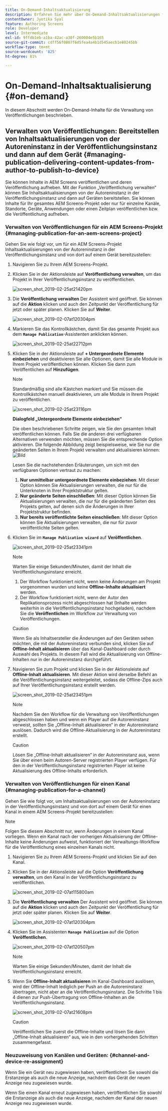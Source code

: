 ```yaml
---
title: On-Demand-Inhaltsaktualisierung
description: Erfahren Sie mehr über On-Demand-Inhaltsaktualisierungen für die Verwaltung von Veröffentlichungen.
contentOwner: Jyotika Syal
feature: Authoring Screens
role: Developer
level: Intermediate
exl-id: 9ffdb1eb-a1ba-42ac-a30f-260004e5b165
source-git-commit: cdff56f0807f6d5fea4a4b1d545aecb1e80245bb
workflow-type: tm+mt
source-wordcount: '825'
ht-degree: 81%

---
```


# On-Demand-Inhaltsaktualisierung {#on-demand}

In diesem Abschnitt werden On-Demand-Inhalte für die Verwaltung von Veröffentlichungen beschrieben.

## Verwalten von Veröffentlichungen: Bereitstellen von Inhaltsaktualisierungen von der Autoreninstanz in der Veröffentlichungsinstanz und dann auf dem Gerät {#managing-publication-delivering-content-updates-from-author-to-publish-to-device}

Sie können Inhalte in AEM Screens veröffentlichen und deren Veröffentlichung aufheben. Mit der Funktion „Veröffentlichung verwalten“ können Sie Inhaltsaktualisierungen von der Autoreninstanz in der Veröffentlichungsinstanz und dann auf Geräten bereitstellen. Sie können Inhalte für Ihr gesamtes AEM Screens-Projekt oder nur für einzelne Kanäle, Standorte, Geräte, Anwendungen oder einen Zeitplan veröffentlichen bzw. die Veröffentlichung aufheben. 

### Verwalten von Veröffentlichungen für ein AEM Screens-Projekt {#managing-publication-for-an-aem-screens-project}

Gehen Sie wie folgt vor, um für ein AEM Screens-Projekt Inhaltsaktualisierungen von der Autoreninstanz in der Veröffentlichungsinstanz und von dort auf einem Gerät bereitzustellen:

1. Navigieren Sie zu Ihrem AEM Screens-Projekt.
1. Klicken Sie in der Aktionsleiste auf **Veröffentlichung verwalten**, um das Projekt in Ihrer Veröffentlichungsinstanz zu veröffentlichen.

   ![screen_shot_2019-02-25at21420pm](assets/screen_shot_2019-02-25at21420pm.png)

1. Die **Veröffentlichung verwalten** Der Assistent wird geöffnet. Sie können auf die **Aktion** klicken und auch den Zeitpunkt der Veröffentlichung für jetzt oder später planen. Klicken Sie auf **Weiter**.

   ![screen_shot_2019-02-07at120304pm](assets/screen_shot_2019-02-07at120304pm.png)

1. Markieren Sie das Kontrollkästchen, damit Sie das gesamte Projekt aus dem **`Manage Publication`**-Assistenten anklicken können.

   ![screen_shot_2019-02-25at22712pm](assets/screen_shot_2019-02-25at22712pm.png)

1. Klicken Sie in der Aktionsleiste auf **+ Untergeordnete Elemente einbeziehen** und deaktivieren Sie alle Optionen, damit Sie alle Module in Ihrem Projekt veröffentlichen können. Klicken Sie dann zum Veröffentlichen auf **Hinzufügen**.

   >[!NOTE]
   >
   >Standardmäßig sind alle Kästchen markiert und Sie müssen die Kontrollkästchen manuell deaktivieren, um alle Module in Ihrem Projekt zu veröffentlichen.

   ![screen_shot_2019-02-25at23116pm](assets/screen_shot_2019-02-25at23116pm.png)

   **Dialogfeld „Untergeordnete Elemente einbeziehen“**

   Die oben beschriebenen Schritte zeigen, wie Sie den gesamten Inhalt veröffentlichen können. Falls Sie die anderen drei verfügbaren Alternativen verwenden möchten, müssen Sie die entsprechende Option aktivieren.
Die folgende Abbildung zeigt beispielsweise, wie Sie nur die geänderten Seiten in Ihrem Projekt verwalten und aktualisieren können:
   ![Bild](assets/author-publish-manage.png)

   Lesen Sie die nachstehenden Erläuterungen, um sich mit den verfügbaren Optionen vertraut zu machen:

   1. **Nur unmittelbar untergeordnete Elemente einbeziehen**:
Mit dieser Option können Sie Aktualisierungen verwalten, die nur für die Unterknoten in Ihrer Projektstruktur gelten.
   1. **Nur geänderte Seiten einschließen**:
Mit dieser Option können Sie Aktualisierungen verwalten, die nur für die geänderten Seiten des Projekts gelten, auf denen sich die Änderungen in Ihrer Projektstruktur befinden.
   1. **Nur bereits veröffentlichte Seiten einschließen**:
Mit dieser Option können Sie Aktualisierungen verwalten, die nur für zuvor veröffentlichte Seiten gelten.


1. Klicken Sie im **`Manage Publication wizard`** auf **Veröffentlichen**.

   ![screen_shot_2019-02-25at23341pm](assets/screen_shot_2019-02-25at23341pm.png)

   >[!NOTE]
   >
   >Warten Sie einige Sekunden/Minuten, damit der Inhalt die Veröffentlichungsinstanz erreicht.
   >
   >
   >    1. Der Workflow funktioniert nicht, wenn keine Änderungen am Projekt vorgenommen wurden und keine **Offline-Inhalte aktualisiert** werden.
   >    1. Der Workflow funktioniert nicht, wenn der Autor den Replikationsprozess nicht abgeschlossen hat (Inhalte werden weiterhin in die Veröffentlichungsinstanz hochgeladen), nachdem Sie die **Veröffentlichen** im Workflow zur Verwaltung von Veröffentlichungen.

   >[!CAUTION]
   >Wenn Sie als Inhaltsersteller die Änderungen auf den Geräten sehen möchten, die mit der Autoreninstanz verbunden sind, klicken Sie auf **Offline-Inhalt aktualisieren** über das Kanal-Dashboard oder durch Auswahl des Projekts. In diesem Fall wird die Aktualisierung von Offline-Inhalten nur in der Autoreninstanz durchgeführt.

1. Navigieren Sie zum Projekt und klicken Sie in der Aktionsleiste auf **Offline-Inhalt aktualisieren**. Mit dieser Aktion wird derselbe Befehl an die Veröffentlichungsinstanz weitergeleitet, sodass die Offline-Zips auch auf Ihrer Veröffentlichungsinstanz erstellt werden.

   ![screen_shot_2019-02-25at23451pm](assets/screen_shot_2019-02-25at23451pm.png)


   >[!NOTE]
   >
   >Nachdem Sie den Workflow für die Verwaltung von Veröffentlichungen abgeschlossen haben und wenn ein Player auf die Autoreninstanz verweist, sollten Sie „Offline-Inhalt aktualisieren“ in der Autoreninstanz auslösen. Dadurch wird die Offline-Aktualisierung in der Autoreninstanz erstellt.

   >[!CAUTION]
   >
   >Lösen Sie „Offline-Inhalt aktualisieren“ in der Autoreninstanz aus, wenn Sie über einen beim Autoren-Server registrierten Player verfügen. Für den in der Veröffentlichungsinstanz registrierten Player ist keine Aktualisierung des Offline-Inhalts erforderlich.

### Verwalten von Veröffentlichungen für einen Kanal {#managing-publication-for-a-channel}

Gehen Sie wie folgt vor, um Inhaltsaktualisierungen von der Autoreninstanz in der Veröffentlichungsinstanz und von dort auf einem Gerät für einen Kanal in einem AEM Screens-Projekt bereitzustellen:

>[!NOTE]
>
>Folgen Sie diesem Abschnitt nur, wenn Änderungen in einem Kanal vorliegen. Wenn ein Kanal nach der vorherigen Aktualisierung der Offline-Inhalte keine Änderungen aufweist, funktioniert der Verwaltungs-Workflow für die Veröffentlichung eines einzelnen Kanals nicht.

1. Navigieren Sie zu Ihrem AEM Screens-Projekt und klicken Sie auf den Kanal.
1. Klicken Sie in der Aktionsleiste auf die Option **Veröffentlichung verwalten**, um den Kanal in der Veröffentlichungsinstanz zu veröffentlichen.

   ![screen_shot_2019-02-07at115800am](assets/screen_shot_2019-02-07at115800am.png)

1. Die **Veröffentlichung verwalten** Der Assistent wird geöffnet. Sie können auf die **Aktion** klicken und auch den Zeitpunkt der Veröffentlichung für jetzt oder später planen. Klicken Sie auf **Weiter**.

   ![screen_shot_2019-02-07at120304pm](assets/screen_shot_2019-02-07at120304pm.png)

1. Klicken Sie im Assistenten **`Manage Publication`** auf die Option **Veröffentlichen**. 

   ![screen_shot_2019-02-07at120507pm](assets/screen_shot_2019-02-07at120507pm.png)

   >[!NOTE]
   >
   >Warten Sie einige Sekunden/Minuten, damit der Inhalt die Veröffentlichungsinstanz erreicht.

1. Wenn Sie **Offline-Inhalt aktualisieren** im Kanal-Dashboard auslösen, wird der Offline-Inhalt lediglich per Push an die Autoreninstanz übertragen, nicht aber an die Veröffentlichungsinstanz. Die Schritte 1 bis 4 dienen zur Push-Übertragung von Offline-Inhalten an die Veröffentlichungsinstanz.

   ![screen_shot_2019-02-07at21608pm](assets/screen_shot_2019-02-07at21608pm.png)

   >[!CAUTION]
   >
   >Veröffentlichen Sie zuerst die Offline-Inhalte und lösen Sie dann „Offline-Inhalt aktualisieren“ aus, wie in den vorhergehenden Schritten zusammengefasst.

### Neuzuweisung von Kanälen und Geräten: {#channel-and-device-re-assignment}

Wenn Sie ein Gerät neu zugewiesen haben, veröffentlichen Sie sowohl die Erstanzeige als auch die neue Anzeige, nachdem das Gerät der neuen Anzeige neu zugewiesen wurde.

Wenn Sie einen Kanal erneut zugewiesen haben, veröffentlichen Sie sowohl die Erstanzeige als auch die neue Anzeige, nachdem der Kanal der neuen Anzeige neu zugewiesen wurde.
